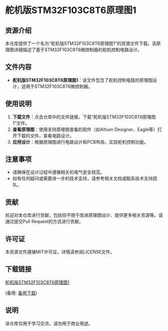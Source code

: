 # 舵机版STM32F103C8T6原理图1

## 资源介绍

本仓库提供了一个名为“舵机版STM32F103C8T6原理图1”的资源文件下载。该原理图详细描述了基于STM32F103C8T6微控制器的舵机控制电路设计。

## 文件内容

- **舵机版STM32F103C8T6原理图1**：该文件包含了舵机控制电路的原理图设计，适用于STM32F103C8T6微控制器。

## 使用说明

1. **下载文件**：点击仓库中的文件链接，下载“舵机版STM32F103C8T6原理图1”文件。
2. **查看原理图**：使用支持原理图查看的软件（如Altium Designer、Eagle等）打开下载的文件，查看电路设计。
3. **应用设计**：根据原理图进行电路设计和PCB布局，实现舵机控制功能。

## 注意事项

- 请确保在设计过程中遵循相关的电气安全规范。
- 如有任何疑问或需要进一步的技术支持，请参考相关文档或联系技术支持团队。

## 贡献

欢迎对本仓库进行贡献，包括但不限于改进原理图设计、提供更多相关资源等。请通过提交Pull Request的方式进行贡献。

## 许可证

本资源文件遵循MIT许可证，详情请参阅LICENSE文件。

## 下载链接
[舵机版STM32F103C8T6原理图1](https://pan.quark.cn/s/6d750d1e2570) 

(备用: [备用下载](https://pan.baidu.com/s/1giIbkITP-kDRTzRPhLjDPg?pwd=1234))

## 说明

该仓库仅用于学习交流，请勿用于商业用途。
